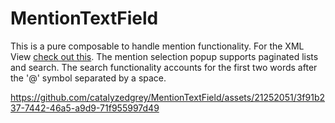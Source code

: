 # MentionTextField

This is a pure composable to handle mention functionality. For the XML View [check out this](https://github.com/catalyzedgrey/mention-edit-text). The mention selection popup supports paginated lists and search. The search functionality accounts for the first two words after the '@' symbol separated by a space.

https://github.com/catalyzedgrey/MentionTextField/assets/21252051/3f91b237-7442-46a5-a9d9-71f955997d49

